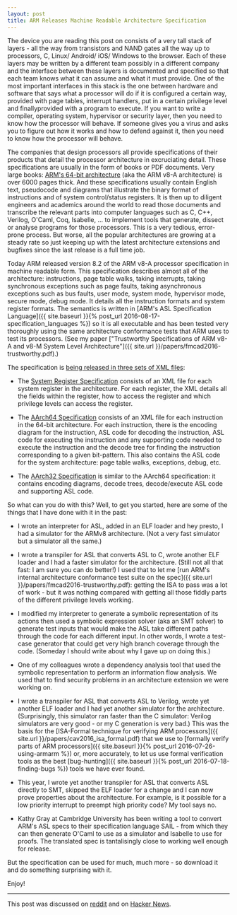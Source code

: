 ```yaml
---
layout: post
title: ARM Releases Machine Readable Architecture Specification
---
```


The device you are reading this post on consists of a very tall
stack of layers - all the way from transistors and NAND gates all the
way up to processors, C, Linux/ Android/ iOS/ Windows to the browser.
Each of these layers may be written by a different team possibly in a different
company and the interface between these layers is documented and specified
so that each team knows what it  can assume and what it must provide.
One of the most important interfaces in this stack is the one between
hardware and software that says what a processor will do if it is configured
a certain way, provided with page tables, interrupt handlers, put in a certain
privilege level and finallyprovided with a program to execute.
If you want to write a compiler, operating system, hypervisor or security
layer, then you need to know how the processor will behave.
If someone gives you a virus and asks you to figure out how it works
and how to defend against it, then you need to know how the processor will
behave.

The companies that design processors all provide specifications of their
products that detail the processor architecture in excruciating detail.
These specifications are usually in the form of books or PDF documents.
Very large books: [ARM's 64-bit
architecture](https://static.docs.arm.com/ddi0487/b/DDI0487B_a_armv8_arm.pdf) (aka the ARM v8-A architecture)
is over 6000 pages thick.
And these specifications usually contain English text, pseudocode and diagrams
that illustrate the binary format of instructions and of system control/status
registers.
It is then up to diligent engineers and academics around the world to
read those documents and transcribe the relevant parts into computer languages
such as C, C++, Verilog, O'Caml, Coq, Isabelle, ... to implement tools
that generate, dissect or analyse programs for those processors.
This is a very tedious, error-prone process.  But worse, all the popular
architectures are growing at a steady rate so just keeping up with the latest
architecture extensions and bugfixes since the last release is a full time job.

Today ARM released version 8.2 of the ARM v8-A processor specification in machine readable
form.
This specification describes almost all of the architecture: instructions,
page table walks, taking interrupts, taking synchronous exceptions such as page faults,
taking asynchronous exceptions such as bus faults, user mode, system mode,
hypervisor mode, secure mode, debug mode.  It details all the instruction
formats and system register formats.
The semantics is written in [ARM's ASL Specification Language]({{ site.baseurl
}}{% post_url 2016-08-17-specification_languages %}) so
it is all executable and has been tested very thoroughly using the same
architecture conformance tests that ARM uses to test its processors.
(See my paper ["Trustworthy Specifications of ARM v8-A and v8-M
System Level Architecture"]({{ site.url }}/papers/fmcad2016-trustworthy.pdf).)

The specification is [being released in three sets of XML files](https://developer.arm.com/products/architecture/a-profile/exploration-tools):

* The [System Register Specification](https://developer.arm.com/-/media/developer/products/architecture/armv8-a-architecture/ARMv82A-SysReg-00bet3.1.tar.gz)
  consists of an XML file for each system register in the architecture.
  For each register, the XML details all the fields within the register, how to
  access the register and which privilege levels can access the register.

* The [AArch64 Specification](https://developer.arm.com/-/media/developer/products/architecture/armv8-a-architecture/A64_v82A_ISA_xml_00bet3.1.tar.gz)
  consists of an XML file for each instruction in the 64-bit architecture.  For
  each instruction, there is the encoding diagram for the instruction, ASL code
  for decoding the instruction, ASL code for executing the instruction and
  any supporting code needed to execute the instruction and the decode tree
  for finding the instruction corresponding to a given bit-pattern.  This also contains
  the
  ASL code for the system architecture: page table walks, exceptions, debug,
  etc.

* The [AArch32 Specification](https://developer.arm.com/-/media/developer/products/architecture/armv8-a-architecture/AArch32_v82A_ISA_xml_00bet3.1.tar.gz)
  is similar to the AArch64 specification: it contains encoding diagrams,
  decode trees, decode/execute ASL code and supporting ASL code.

So what can you do with this?  Well, to get you started, here are some of the
things that I have done with it in the past:

* I wrote an interpreter for ASL, added in an ELF loader and hey presto,
  I had a simulator for the ARMv8 architecture.
  (Not a very fast simulator but a simulator all the same.)

* I wrote a transpiler for ASL that converts ASL to C, wrote another ELF loader
  and I had a faster simulator for the architecture.
  (Still not all that fast: I am sure you can do better!)
  I used that to let me [run ARM's internal architecture conformance test suite
  on the spec]({{ site.url }}/papers/fmcad2016-trustworthy.pdf):
  getting the ISA to pass was a lot of work - but it was nothing
  compared with getting all those fiddly parts of the different privilege
  levels working.

* I modified my interpreter to generate a symbolic representation of its
  actions then used a symbolic expression solver (aka an SMT solver) to
  generate test inputs that would make the ASL take different paths through
  the code for each different input.  In other words, I wrote a test-case
  generator that could get very high branch coverage through the code.
  (Someday I should write about why I gave up on doing this.)

* One of my colleagues wrote a dependency analysis tool that used the symbolic
  representation to perform an information flow analysis.  We used that to
  find security problems in an architecture extension we were working on.

* I wrote a transpiler for ASL that converts ASL to Verilog, wrote yet another
  ELF loader and I had yet another simulator for the architecture.
  (Surprisingly, this simulator ran faster than the C simulator: Verilog
  simulators are very good - or my C generation is very bad.)
  This was the basis for the [ISA-Formal technique for verifying ARM processors]({{ site.url }}/papers/cav2016_isa_formal.pdf)
  that we use to [formally verify parts of ARM processors]({{ site.baseurl }}{% post_url 2016-07-26-using-armarm %}) or,
  more accurately, to let us use formal verification tools as the best [bug-hunting]({{ site.baseurl }}{% post_url 2016-07-18-finding-bugs %})
  tools we have ever found.

* This year, I wrote yet another transpiler for ASL that converts ASL directly to SMT,
  skipped the ELF loader for a change and I can now prove properties about
  the architecture.  For example, is it possible for a low priority interrupt
  to preempt high priority code?   My tool says no.

* Kathy Gray at Cambridge University has been writing a tool to convert ARM's
  ASL specs to their specification language SAIL - from which they can then
  generate O'Caml to use as a simulator and Isabelle to use for proofs.
  The translated spec is tantalisingly close to working well enough for
  release.

But the specification can be used for much, much more - so download it and do
something surprising with it.

Enjoy!

------

This post was discussed on [reddit](https://www.reddit.com/r/programming/comments/66kyez/arm_releases_machine_readable_architecture/)
and on [Hacker News](https://news.ycombinator.com/item?id=14174533).
